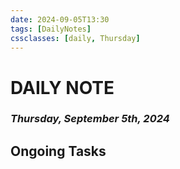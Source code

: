 ```yaml
---
date: 2024-09-05T13:30
tags: [DailyNotes]
cssclasses: [daily, Thursday]
---
```

# DAILY NOTE
### *Thursday, September 5th, 2024*

## Ongoing Tasks
